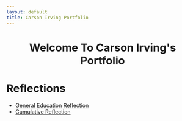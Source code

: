 ```yaml
---
layout: default
title: Carson Irving Portfolio
---
```

<h1 style="text-align: center;">Welcome To Carson Irving's Portfolio</h1>



# Reflections

- [General Education Reflection](papers/genref.html)
- [Cumulative Reflection](papers/cumref.html)

